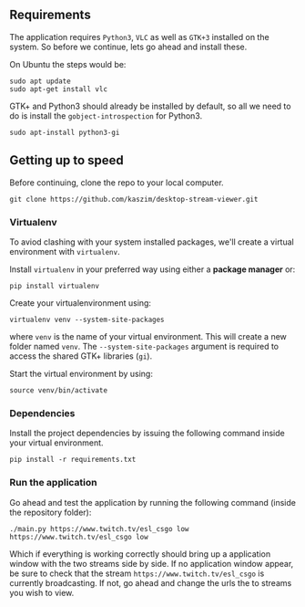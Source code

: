 ## Requirements
The application requires `Python3`, `VLC` as well as `GTK+3` installed on the
system. So before we continue, lets go ahead and install these.

On Ubuntu the steps would be:
```
sudo apt update
sudo apt-get install vlc
```

GTK+ and Python3 should already be installed by default, so all we need to do is
install the `gobject-introspection` for Python3.
```
sudo apt-install python3-gi
```

## Getting up to speed
Before continuing, clone the repo to your local computer.
```
git clone https://github.com/kaszim/desktop-stream-viewer.git
```
### Virtualenv
To aviod clashing with your system installed packages, we'll create a virtual
environment with `virtualenv`.

Install `virtualenv` in your preferred way using either a **package manager**
or:
```
pip install virtualenv
```

Create your virtualenvironment using:
```
virtualenv venv --system-site-packages
```
where `venv` is the name of your virtual environment. This will create a new
folder named `venv`. The `--system-site-packages` argument is required to access
the shared GTK+ libraries (`gi`).

Start the virtual environment by using:
```
source venv/bin/activate
```

### Dependencies
Install the project dependencies by issuing the following command inside your
virtual environment.
```
pip install -r requirements.txt
```

### Run the application
Go ahead and test the application by running the following command (inside the
repository folder):
```
./main.py https://www.twitch.tv/esl_csgo low https://www.twitch.tv/esl_csgo low
```

Which if everything is working correctly should bring up a application window
with the two streams side by side. If no application window appear, be sure to
check that the stream `https://www.twitch.tv/esl_csgo` is currently
broadcasting. If not, go ahead and change the urls the to streams you wish to view.
